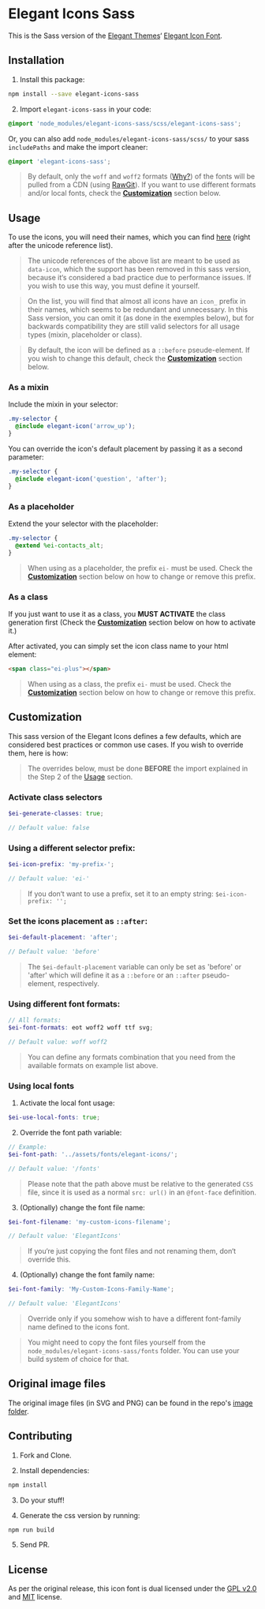 # Elegant Icons Sass

This is the Sass version of the [Elegant Themes](http://www.elegantthemes.com/)‘ [Elegant Icon Font](http://www.elegantthemes.com/blog/resources/elegant-icon-font).

## Installation

1. Install this package:
  ```bash
  npm install --save elegant-icons-sass
  ```
2. Import `elegant-icons-sass` in your code:
  ```scss
  @import 'node_modules/elegant-icons-sass/scss/elegant-icons-sass';
  ```
  Or, you can also add `node_modules/elegant-icons-sass/scss/` to your sass `includePaths` and make the import cleaner:
  ```scss
  @import 'elegant-icons-sass';
  ```

> By default, only the `woff` and `woff2` formats ([Why?](http://caniuse.com/#search=woff)) of the fonts will be pulled from a CDN (using [RawGit](https://rawgit.com/)). If you want to use different formats and/or local fonts, check the [**Customization**](#customization) section below.

## Usage

To use the icons, you will need their names, which you can find [here](https://www.elegantthemes.com/blog/resources/elegant-icon-font) (right after the unicode reference list).

> The unicode references of the above list are meant to be used as `data-icon`, which the support has been removed in this sass version, because it‘s considered a bad practice due to performance issues. If you wish to use this way, you must define it yourself.

> On the list, you will find that almost all icons have an `icon_` prefix in their names, which seems to be redundant and unnecessary. In this Sass version, you can omit it (as done in the exemples below), but for backwards compatibility they are still valid selectors for all usage types (mixin, placeholder or class).

> By default, the icon will be defined as a `::before` pseude-element. If you wish to change this default, check the [**Customization**](#customization) section below.

### As a mixin

Include the mixin in your selector:

```scss
.my-selector {
  @include elegant-icon('arrow_up');  
}
```

You can override the icon's default placement by passing it as a second parameter:

```scss
.my-selector {
  @include elegant-icon('question', 'after');  
}
```

### As a placeholder

Extend the your selector with the placeholder:

```scss
.my-selector {
  @extend %ei-contacts_alt;
}
```

> When using as a placeholder, the prefix `ei-` must be used. Check the [**Customization**](#customization) section below on how to change or remove this prefix.

### As a class

If you just want to use it as a class, you **MUST ACTIVATE** the class generation first (Check the [**Customization**](#customization) section below on how to activate it.)

After activated, you can simply set the icon class name to your html element:

```html
<span class="ei-plus"></span>
```

> When using as a class, the prefix `ei-` must be used. Check the [**Customization**](#customization) section below on how to change or remove this prefix.

## Customization

This sass version of the Elegant Icons defines a few defaults, which are considered best practices or common use cases. If you wish to override them, here is how:

  > The overrides below, must be done **BEFORE** the import explained in the Step 2 of the [Usage](#usage) section.

### Activate class selectors

```scss
$ei-generate-classes: true;

// Default value: false
```

### Using a different selector prefix:

```scss
$ei-icon-prefix: 'my-prefix-';

// Default value: 'ei-'
```

> If you don‘t want to use a prefix, set it to an empty string: `$ei-icon-prefix: '';`

### Set the icons placement as `::after`:

```scss
$ei-default-placement: 'after';

// Default value: 'before'
```

> The `$ei-default-placement` variable can only be set as 'before' or 'after' which will define it as a `::before` or an `::after` pseudo-element, respectively.

### Using different font formats:

```scss
// All formats:
$ei-font-formats: eot woff2 woff ttf svg;

// Default value: woff woff2
```

> You can define any formats combination that you need from the available formats on example list above.

### Using local fonts

1. Activate the local font usage:
  ```scss
  $ei-use-local-fonts: true;
  ```
2. Override the font path variable:
  ```scss
  // Example:
  $ei-font-path: '../assets/fonts/elegant-icons/';

  // Default value: '/fonts'
  ```
  > Please note that the path above must be relative to the generated `CSS` file, since it is used as a normal `src: url()` in an `@font-face` definition.

3. (Optionally) change the font file name:

  ```scss
  $ei-font-filename: 'my-custom-icons-filename';

  // Default value: 'ElegantIcons'
  ```

  > If you‘re just copying the font files and not renaming them, don‘t override this.

4. (Optionally) change the font family name:

  ```scss
  $ei-font-family: 'My-Custom-Icons-Family-Name';

  // Default value: 'ElegantIcons'
  ```

  > Override only if you somehow wish to have a different font-family name defined to the icons font.

> You might need to copy the font files yourself from the `node_modules/elegant-icons-sass/fonts` folder. You can use your build system of choice for that.

## Original image files

The original image files (in SVG and PNG) can be found in the repo's [image folder](https://github.com/mdentinho/elegant-icons-sass/tree/master/images).

## Contributing

1. Fork and Clone.

2. Install dependencies:

  ```bash
  npm install
  ```

3. Do your stuff!

4. Generate the css version by running:

  ```bash
  npm run build
  ```
5. Send PR.

## License

As per the original release, this icon font is dual licensed under the [GPL v2.0](http://www.gnu.org/licenses/gpl-2.0.html) and [MIT](http://opensource.org/licenses/MIT) license.
